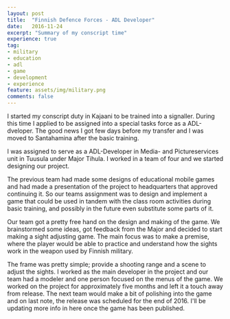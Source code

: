 ```yaml
---
layout: post
title:  "Finnish Defence Forces - ADL Developer"
date:   2016-11-24
excerpt: "Summary of my conscript time"
experience: true
tag:
- military 
- education
- adl
- game
- development
- experience
feature: assets/img/military.png
comments: false
---
```


I started my conscript duty in Kajaani to be trained into a signaller. During this time I applied to be assigned into a special tasks force as a ADL-dveloper. The good news I got few days before my transfer and I was moved to Santahamina after the basic training.

I was assigned to serve as a ADL-Developer in Media- and Pictureservices unit in Tuusula under Major Tihula. I worked in a team of four and we started designing our project.

The previous team had made some designs of educational mobile games and had made a presentation of the project to headquarters that approved continuing it. So our teams assignment was to design and implement a game that could be used in tandem with the class room activities during basic training, and possibly in the future even substitute some parts of it.

Our team got a pretty free hand on the design and making of the game. We brainstormed some ideas, got feedback from the Major and decided to start making a sight adjusting game. The main focus was to make a premise, where the player would be able to practice and understand how the sights work in the weapon used by Finnish military.

The frame was pretty simple; provide a shooting range and a scene to adjust the sights. I worked as the main developer in the project and our team had a modeler and one person focused on the menus of the game. We worked on the project for approximately five months and left it a touch away from release. The next team would make a bit of polishing into the game and on last note, the release was scheduled for the end of 2016. I'll be updating more info in here once the game has been published.